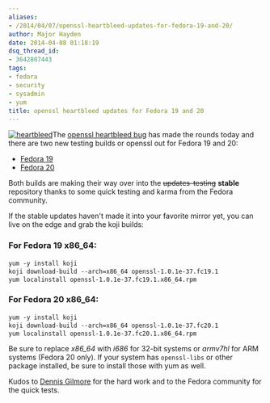 ```yaml
---
aliases:
- /2014/04/07/openssl-heartbleed-updates-for-fedora-19-and-20/
author: Major Hayden
date: 2014-04-08 01:18:19
dsq_thread_id:
- 3642807443
tags:
- fedora
- security
- sysadmin
- yum
title: openssl heartbleed updates for Fedora 19 and 20
---
```


[<img src="/wp-content/uploads/2014/04/heartbleed-247x300.png" alt="heartbleed" width="247" height="300" class="alignright size-medium wp-image-4805" srcset="/wp-content/uploads/2014/04/heartbleed-247x300.png 247w, /wp-content/uploads/2014/04/heartbleed.png 341w" sizes="(max-width: 247px) 100vw, 247px" />][1]The [openssl heartbleed bug][2] has made the rounds today and there are two new testing builds or openssl out for Fedora 19 and 20:

  * [Fedora 19][3]
  * [Fedora 20][4]

Both builds are making their way over into the <del datetime="2014-04-08T01:27:56+00:00">updates-testing</del> **stable** repository thanks to some quick testing and karma from the Fedora community.

If the stable updates haven't made it into your favorite mirror yet, you can live on the edge and grab the koji builds:

### For Fedora 19 x86_64:

```
yum -y install koji
koji download-build --arch=x86_64 openssl-1.0.1e-37.fc19.1
yum localinstall openssl-1.0.1e-37.fc19.1.x86_64.rpm
```


### For Fedora 20 x86_64:

```
yum -y install koji
koji download-build --arch=x86_64 openssl-1.0.1e-37.fc20.1
yum localinstall openssl-1.0.1e-37.fc20.1.x86_64.rpm
```


Be sure to replace _x86_64_ with _i686_ for 32-bit systems or _armv7hl_ for ARM systems (Fedora 20 only). If your system has `openssl-libs` or other package installed, be sure to install those with yum as well.

Kudos to [Dennis Gilmore][5] for the hard work and to the Fedora community for the quick tests.

 [1]: /wp-content/uploads/2014/04/heartbleed.png
 [2]: http://heartbleed.com/
 [3]: https://admin.fedoraproject.org/updates/openssl-1.0.1e-37.fc19.1
 [4]: https://admin.fedoraproject.org/updates/openssl-1.0.1e-37.fc20.1
 [5]: https://fedoraproject.org/wiki/User:Ausil